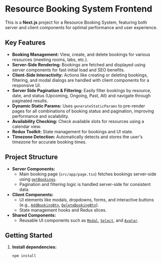 # Resource Booking System Frontend

This is a **Next.js** project for a Resource Booking System, featuring both server and client components for optimal performance and user experience.

## Key Features

- **Booking Management:** View, create, and delete bookings for various resources (meeting rooms, labs, etc.).
- **Server-Side Rendering:** Bookings are fetched and displayed using server components for fast initial load and SEO benefits.
- **Client-Side Interactivity:** Actions like creating or deleting bookings, filtering, and modal dialogs are handled with client components for a responsive UI.
- **Server Side Pagination & Filtering:** Easily filter bookings by resource, date, and status (Upcoming, Ongoing, Past, All) and navigate through paginated results.
- **Dynamic Static Params:** Uses `generateStaticParams` to pre-render pages for all combinations of booking status and pagination, improving performance and scalability.
- **Availability Checking:** Check available slots for resources using a calendar view.
- **Redux Toolkit:** State management for bookings and UI state.
- **Timezone Detection:** Automatically detects and stores the user's timezone for accurate booking times.

## Project Structure

- **Server Components:**  
  - Main booking page (`src/app/page.tsx`) fetches bookings server-side using [`getBookings`](src/actions/bookings.actions.ts).
  - Pagination and filtering logic is handled server-side for consistent data.
- **Client Components:**  
  - UI elements like modals, dropdowns, forms, and interactive buttons (e.g., [`AddBookingBtn`](src/components/bookings/AddBookingBtn.tsx), [`DeleteBookingBtn`](src/components/bookings/DeleteBookingBtn.tsx)).
  - State management hooks and Redux slices.
- **Shared Components:**  
  - Reusable UI components such as [`Modal`](src/components/shared/Modal.tsx), [`Select`](src/components/shared/Select.tsx), and [`Avatar`](src/components/shared/Avatar.tsx).

## Getting Started

1. **Install dependencies:**
   ```sh
   npm install